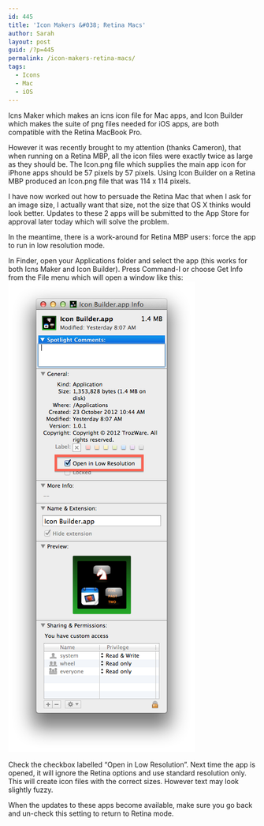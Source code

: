 ```yaml
---
id: 445
title: 'Icon Makers &#038; Retina Macs'
author: Sarah
layout: post
guid: /?p=445
permalink: /icon-makers-retina-macs/
tags:
  - Icons
  - Mac
  - iOS
---
```

Icns Maker which makes an icns icon file for Mac apps, and Icon Builder which makes the suite of png files needed for iOS apps, are both compatible with the Retina MacBook Pro.

However it was recently brought to my attention (thanks Cameron), that when running on a Retina MBP, all the icon files were exactly twice as large as they should be. The Icon.png file which supplies the main app icon for iPhone apps should be 57 pixels by 57 pixels. Using Icon Builder on a Retina MBP produced an Icon.png file that was 114 x 114 pixels.

I have now worked out how to persuade the Retina Mac that when I ask for an image size, I actually want that size, not the size that OS X thinks would look better. Updates to these 2 apps will be submitted to the App Store for approval later today which will solve the problem.

In the meantime, there is a work-around for Retina MBP users: force the app to run in low resolution mode.

In Finder, open your Applications folder and select the app (this works for both Icns Maker and Icon Builder). Press Command-I or choose Get Info from the File menu which will open a window like this:<img alt="Selecting low resolution mode" src="/wp-content/uploads/2013/01/LowRes.png" width="379" height="952" />

Check the checkbox labelled &#8220;Open in Low Resolution&#8221;. Next time the app is opened, it will ignore the Retina options and use standard resolution only. This will create icon files with the correct sizes. However text may look slightly fuzzy.

When the updates to these apps become available, make sure you go back and un-check this setting to return to Retina mode.